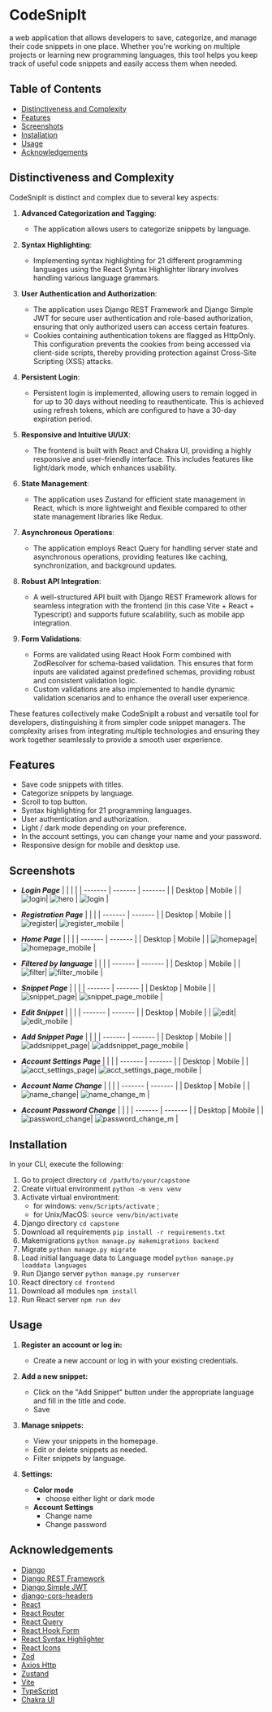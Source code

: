 # CodeSnipIt

a web application that allows developers to save, categorize, and manage their code snippets in one place. Whether you're working on multiple projects or learning new programming languages, this tool helps you keep track of useful code snippets and easily access them when needed.

## Table of Contents

- [Distinctiveness and Complexity](#distinctiveness-and-complexity)
- [Features](#features)
- [Screenshots](#screenshots)
- [Installation](#installation)
- [Usage](#usage)
- [Acknowledgements](#acknowledgements)

## Distinctiveness and Complexity

CodeSnipIt is distinct and complex due to several key aspects:

1. **Advanced Categorization and Tagging**:

   - The application allows users to categorize snippets by language.

2. **Syntax Highlighting**:

   - Implementing syntax highlighting for 21 different programming languages using the React Syntax Highlighter library involves handling various language grammars.

3. **User Authentication and Authorization**:

   - The application uses Django REST Framework and Django Simple JWT for secure user authentication and role-based authorization, ensuring that only authorized users can access certain features.
   - Cookies containing authentication tokens are flagged as HttpOnly. This configuration prevents the cookies from being accessed via client-side scripts, thereby providing protection against Cross-Site Scripting (XSS) attacks.

4. **Persistent Login**:

   - Persistent login is implemented, allowing users to remain logged in for up to 30 days without needing to reauthenticate. This is achieved using refresh tokens, which are configured to have a 30-day expiration period.

5. **Responsive and Intuitive UI/UX**:

   - The frontend is built with React and Chakra UI, providing a highly responsive and user-friendly interface. This includes features like light/dark mode, which enhances usability.

6. **State Management**:

   - The application uses Zustand for efficient state management in React, which is more lightweight and flexible compared to other state management libraries like Redux.

7. **Asynchronous Operations**:

   - The application employs React Query for handling server state and asynchronous operations, providing features like caching, synchronization, and background updates.

8. **Robust API Integration**:

   - A well-structured API built with Django REST Framework allows for seamless integration with the frontend (in this case Vite + React + Typescript) and supports future scalability, such as mobile app integration.

9. **Form Validations**:
   - Forms are validated using React Hook Form combined with ZodResolver for schema-based validation. This ensures that form inputs are validated against predefined schemas, providing robust and consistent validation logic.
   - Custom validations are also implemented to handle dynamic validation scenarios and to enhance the overall user experience.

These features collectively make CodeSnipIt a robust and versatile tool for developers, distinguishing it from simpler code snippet managers. The complexity arises from integrating multiple technologies and ensuring they work together seamlessly to provide a smooth user experience.

## Features

- Save code snippets with titles.
- Categorize snippets by language.
- Scroll to top button.
- Syntax highlighting for 21 programming languages.
- User authentication and authorization.
- Light / dark mode depending on your preference.
- In the account settings, you can change your name and your password.
- Responsive design for mobile and desktop use.

## Screenshots

- **_Login Page_**
  | | | |
  | ------- | ------- | ------- |
  | Desktop | Mobile |
  | ![login](/screenshots/login_desk.png)| ![hero](/screenshots/login_hero_m.png) | ![login](/screenshots/login_m.png) |

- **_Registration Page_**
  | | |
  | ------- | ------- |
  | Desktop | Mobile |
  | ![register](/screenshots/register_desk.png)| ![register_mobile](/screenshots/reg_mobile.png) |

- **_Home Page_**
  | | |
  | ------- | ------- |
  | Desktop | Mobile |
  | ![homepage](/screenshots/homepage_desk.png)| ![homepage_mobile](/screenshots/homepage_mobile.png) |

- **_Filtered by language_**
  | | |
  | ------- | ------- |
  | Desktop | Mobile |
  | ![filter](/screenshots/filter_language.png)| ![filter_mobile](/screenshots/filter_language_m.png) |

- **_Snippet Page_**
  | | |
  | ------- | ------- |
  | Desktop | Mobile |
  | ![snippet_page](/screenshots/snippet_page_desk.png)| ![snippet_page_mobile](/screenshots/snippet_page_m.png) |

- **_Edit Snippet_**
  | | |
  | ------- | ------- |
  | Desktop | Mobile |
  | ![edit](/screenshots/edit.png)| ![edit_mobile](/screenshots/edit_m.png) |

- **_Add Snippet Page_**
  | | |
  | ------- | ------- |
  | Desktop | Mobile |
  | ![addsnippet_page](/screenshots/addsnippet.png)| ![addsnippet_page_mobile](/screenshots/addsnippet_m.png) |

- **_Account Settings Page_**
  | | |
  | ------- | ------- |
  | Desktop | Mobile |
  | ![acct_settings_page](/screenshots/acct_settings.png)| ![acct_settings_page_mobile](/screenshots/acct_settings_m.png) |

- **_Account Name Change_**
  | | |
  | ------- | ------- |
  | Desktop | Mobile |
  | ![name_change](/screenshots/change_name.png)| ![name_change_m](/screenshots/change_name_m.png) |

- **_Account Password Change_**
  | | |
  | ------- | ------- |
  | Desktop | Mobile |
  | ![password_change](/screenshots/change_pass.png)| ![password_change_m](/screenshots/change_pass_m.png) |

## Installation

In your CLI, execute the following:

1. Go to project directory `cd /path/to/your/capstone`
2. Create virtual environment `python -m venv venv`
3. Activate virtual environtment:
   - for windows: `venv/Scripts/activate` ;
   - for Unix/MacOS: `source venv/bin/activate`
4. Django directory `cd capstone`
5. Download all requirements `pip install -r requirements.txt`
6. Makemigrations `python manage.py makemigrations backend`
7. Migrate `python manage.py migrate`
8. Load initial language data to Language model `python manage.py loaddata languages`
9. Run Django server `python manage.py runserver`
10. React directory `cd frontend`
11. Download all modules `npm install`
12. Run React server `npm run dev`

## Usage

1. **Register an account or log in:**

   - Create a new account or log in with your existing credentials.

2. **Add a new snippet:**

   - Click on the "Add Snippet" button under the appropriate language and fill in the title and code.
   - Save

3. **Manage snippets:**

   - View your snippets in the homepage.
   - Edit or delete snippets as needed.
   - Filter snippets by language.

4. **Settings:**
   - **Color mode**
     - choose either light or dark mode
   - **Account Settings**
     - Change name
     - Change password

## Acknowledgements

- [Django](https://www.djangoproject.com/)
- [Django REST Framework](https://www.django-rest-framework.org/)
- [Django Simple JWT](https://django-rest-framework-simplejwt.readthedocs.io/)
- [django-cors-headers](https://pypi.org/project/django-cors-headers/)
- [React](https://react.dev/)
- [React Router](https://reactrouter.com/)
- [React Query](https://tanstack.com/query/latest/docs/framework/react/overview)
- [React Hook Form](https://react-hook-form.com/)
- [React Syntax Highlighter](https://www.npmjs.com/package/react-syntax-highlighter)
- [React Icons](https://react-icons.github.io/react-icons/)
- [Zod](https://zod.dev/)
- [Axios Http](https://axios-http.com/docs/intro)
- [Zustand](https://docs.pmnd.rs/zustand/getting-started/introduction)
- [Vite](https://vitejs.dev/)
- [TypeScript](https://www.typescriptlang.org/)
- [Chakra UI](https://chakra-ui.com/)
